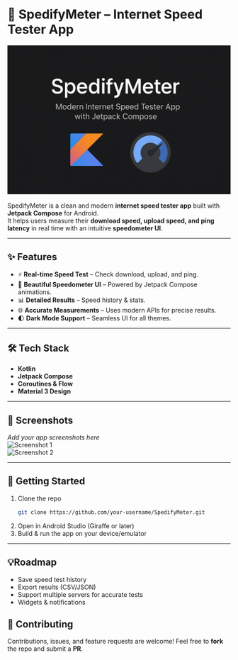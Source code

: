 # 🚀 SpedifyMeter – Internet Speed Tester App  

![Banner_](images/banner.png)

SpedifyMeter is a clean and modern **internet speed tester app** built with **Jetpack Compose** for Android.  
It helps users measure their **download speed, upload speed, and ping latency** in real time with an intuitive **speedometer UI**.  

---

## ✨ Features  
- ⚡ **Real-time Speed Test** – Check download, upload, and ping.  
- 🎯 **Beautiful Speedometer UI** – Powered by Jetpack Compose animations.  
- 📊 **Detailed Results** – Speed history & stats.  
- 🌐 **Accurate Measurements** – Uses modern APIs for precise results.  
- 🌓 **Dark Mode Support** – Seamless UI for all themes.  

---

## 🛠️ Tech Stack  
- **Kotlin**  
- **Jetpack Compose**  
- **Coroutines & Flow**  
- **Material 3 Design**  

---

## 📱 Screenshots  
_Add your app screenshots here_  
![Screenshot 1](images/screenshot1.png)  
![Screenshot 2](images/screenshot2.png)  

---

## 🚀 Getting Started  

1. Clone the repo  
   ```bash
   git clone https://github.com/your-username/SpedifyMeter.git
2. Open in Android Studio (Giraffe or later)
3. Build & run the app on your device/emulator

---

## 💡Roadmap

 - Save speed test history
 - Export results (CSV/JSON)
 - Support multiple servers for accurate tests
 - Widgets & notifications

## 🤝 Contributing

Contributions, issues, and feature requests are welcome!
Feel free to **fork** the repo and submit a **PR**.

